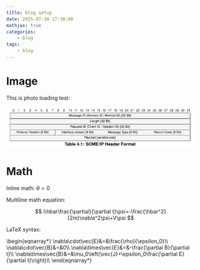 ```yaml
---
title: blog setup
date: 2025-07-30 17:30:00
mathjax: true
categories:
    - blog
tags:
    - blog
---
```


# Image
This is photo loading test:

![someip](2025-07-30-blog-setup/someip.png)

# Math

Inline math: $\theta = 0$

Multiline math equation:

$$
i\hbar\frac{\partial}{\partial t}\psi=-\frac{\hbar^2}{2m}\nabla^2\psi+V\psi
$$

LaTeX syntax:

\begin{eqnarray\*}
\nabla\cdot\vec{E}&=&\frac{\rho}{\epsilon_0}\\\\
\nabla\cdot\vec{B}&=&0\\\\
\nabla\times\vec{E}&=&-\frac{\partial B}{\partial t}\\\\
\nabla\times\vec{B}&=&\mu_0\left(\vec{J}+\epsilon_0\frac{\partial E}{\partial t}\right)\\\\
\end{eqnarray\*}